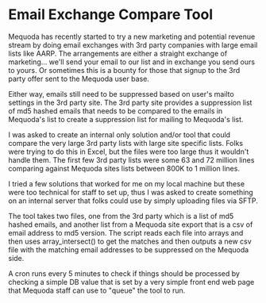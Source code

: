 Email Exchange Compare Tool
=====================
Mequoda has recently started to try a new marketing and potential revenue stream by doing email exchanges with 3rd party companies with large email lists like AARP. The arrangements are either a straight exchange of marketing... we'll send your email to our list and in exchange you send ours to yours. Or sometimes this is a bounty for those that signup to the 3rd party offer sent to the Mequoda user base.

Either way, emails still need to be suppressed based on user's mailto settings in the 3rd party site. The 3rd party site provides a suppression list of md5 hashed emails that needs to be compared to the emails in Mequoda's list to create a suppression list for mailing to Mequoda's list. 

I was asked to create an internal only solution and/or tool that could compare the very large 3rd party lists with large site specific lists. Folks were trying to do this in Excel, but the files were too large thus it wouldn't handle them. The first few 3rd party lists were some 63 and 72 million lines comparing against Mequoda sites lists between 800K to 1 million lines.

I tried a few solutions that worked for me on my local machine but these were too technical for staff to set up, thus I was asked to create something on an internal server that folks could use by simply uploading files via SFTP.

The tool takes two files, one from the 3rd party which is a list of md5 hashed emails, and another list from a Mequoda site export that is a csv of email address to md5 version. The script reads each file into arrays and then uses array_intersect() to get the matches and then outputs a new csv file with the matching email addresses to be suppressed on the Mequoda side.

A cron runs every 5 minutes to check if things should be processed by checking a simple DB value that is set by a very simple front end web page that Mequoda staff can use to "queue" the tool to run.